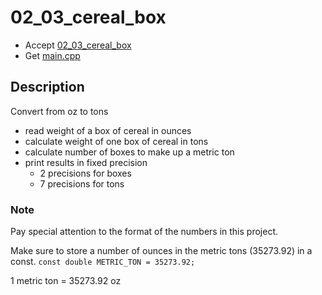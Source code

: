# 02_03_cereal_box

- Accept [02_03_cereal_box](https://classroom.github.com/a/HpOFSv-V)
- Get [main.cpp](main.cpp)

## Description

Convert from oz to tons

- read weight of a box of cereal in ounces
- calculate weight of one box of cereal in tons
- calculate number of boxes to make up a metric ton
- print results in fixed precision
    - 2 precisions for boxes
    - 7 precisions for tons

### Note

Pay special attention to the format of the numbers in this project.

Make sure to store a number of ounces in the metric tons (35273.92) in a const. `const double METRIC_TON = 35273.92;`

1 metric ton = 35273.92 oz
